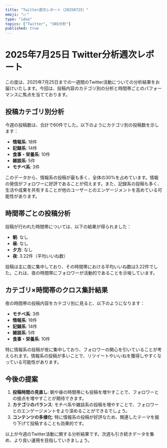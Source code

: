 ```yaml
---
title: "Twitter週次レポート（20250725）"
emoji: "📈"
type: "idea"
topics: ["Twitter", "SNS分析"]
published: true
---
```


# 2025年7月25日 Twitter分析週次レポート

この度は、2025年7月25日までの一週間のTwitter活動についての分析結果をお届けいたします。今回は、投稿内容のカテゴリ別の分析と時間帯ごとのパフォーマンスに焦点を当てております。

## 投稿カテゴリ別分析

今週の投稿数は、合計で60件でした。以下のようにカテゴリ別の投稿数を示します：

- **情報系**: 18件
- **記録系**: 14件
- **食事・栄養系**: 10件
- **雑談系**: 5件
- **モチベ系**: 3件

このデータから、情報系の投稿が最も多く、全体の30%を占めています。情報の発信がフォロワーに好評であることが伺えます。また、記録系の投稿も多く、生活や成果を共有することが他のユーザーとのエンゲージメントを高めている可能性があります。

## 時間帯ごとの投稿分析

投稿が行われた時間帯については、以下の結果が得られました：

- **朝**: なし
- **昼**: なし
- **夕方**: なし
- **夜**: 3.22件（平均いいね数）

投稿は主に夜に集中しており、その時間帯における平均いいね数は3.22件でした。これは、夜の時間帯にフォロワーが活動的であることを示唆しています。

## カテゴリ×時間帯のクロス集計結果

夜の時間帯の投稿内容をカテゴリ別に見ると、以下のようになります：

- **モチベ系**: 3件
- **情報系**: 18件
- **記録系**: 14件
- **雑談系**: 5件
- **食事・栄養系**: 10件

特に情報系の投稿が夜に集中しており、フォロワーの関心を引いていることが考えられます。情報系の投稿が多いことで、リツイートやいいねを獲得しやすくなっている可能性があります。

## 今後の提案

1. **投稿時間の見直し**: 朝や昼の時間帯にも投稿を増やすことで、フォロワーとの接点を増やすことが期待できます。
2. **カテゴリのバランス**: モチベ系や雑談系の投稿を増やすことで、フォロワーとのエンゲージメントをより深めることができるでしょう。
3. **コンテンツの多様化**: 特に情報系の投稿が好評なため、関連したテーマを掘り下げて投稿することも効果的です。

以上が今週のTwitter活動に関する分析結果です。次週も引き続きデータを集め、より良い運用を目指していきましょう。
